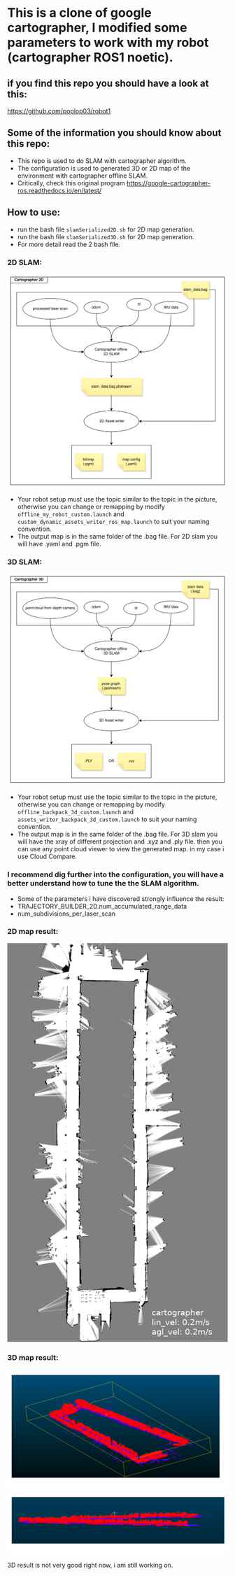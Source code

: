 # This is a clone of google cartographer, I modified some parameters to work with my robot (cartographer ROS1 noetic).
## if you find this repo you should have a look at this:
https://github.com/poplop03/robot1 
## Some of the information you should know about this repo:
- This repo is used to do SLAM with cartographer algorithm.
- The configuration is used to generated 3D or 2D map of the environment with cartographer offline SLAM.
- Critically, check this original program https://google-cartographer-ros.readthedocs.io/en/latest/
## How to use:
- run the bash file `slamSerialized2D.sh` for 2D map generation.
- run the bash file `slamSerialized3D.sh` for 2D map generation.
- For more detail read the 2 bash file.
### 2D SLAM:
![2D SLAM](/docs/pics/carto2D.png)
- Your robot setup must use the topic similar to the topic in the picture, otherwise you can change or remapping by modify `offline_my_robot_custom.launch` and `custom_dynamic_assets_writer_ros_map.launch` to suit your naming convention.
- The output map is in the same folder of the .bag file. For 2D slam you will have .yaml and .pgm file.
### 3D SLAM:
![3D SLAM](/docs/pics/carto3D.png)
- Your robot setup must use the topic similar to the topic in the picture, otherwise you can change or remapping by modify `offline_backpack_3d_custom.launch` and `assets_writer_backpack_3d_custom.launch` to suit your naming convention.
- The output map is in the same folder of the .bag file. For 3D slam you will have the xray of different projection and .xyz and .ply file. then you can use any point cloud viewer to view the generated map. in my case i use Cloud Compare.

### I recommend dig further into the configuration, you will have a better understand how to tune the the SLAM algorithm.
- Some of the parameters i have discovered strongly influence the result:
- TRAJECTORY_BUILDER_2D.num_accumulated_range_data
- num_subdivisions_per_laser_scan

### 2D map result:
![2D map](/docs/pics/carto_0.2_word.png)
### 3D map result:
![3D map 1](/docs/pics/map3D_1.png)
![3D map 2](/docs/pics/map3D_2.png)

3D result is not very good right now, i am still working on.

